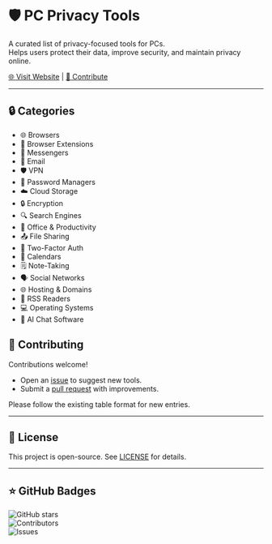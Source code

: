 # 🛡️ PC Privacy Tools

A curated list of privacy-focused tools for PCs.  
Helps users protect their data, improve security, and maintain privacy online.

[🌐 Visit Website](https://pc-privacytools.org) | [💬 Contribute](https://github.com/osw2025/pc-privacy-list/issues)

---

## 🔒 Categories

- 🌐 Browsers  
- 🧩 Browser Extensions  
- 💬 Messengers  
- 📧 Email  
- 🛡️ VPN  
- 🔑 Password Managers  
- ☁️ Cloud Storage  
- 🔒 Encryption  
- 🔍 Search Engines  
- 📝 Office & Productivity  
- 📤 File Sharing  
- 🔐 Two-Factor Auth  
- 📅 Calendars  
- 🗒️ Note-Taking  
- 🗣️ Social Networks  
- 🌐 Hosting & Domains  
- 📰 RSS Readers  
- 💻 Operating Systems  
- 🤖 AI Chat Software  

## 📢 Contributing

Contributions welcome!  
- Open an [issue](https://github.com/osw2025/pc-privacy-list/issues) to suggest new tools.  
- Submit a [pull request](https://github.com/osw2025/pc-privacy-list/pulls) with improvements.  

Please follow the existing table format for new entries.

---

## 📝 License

This project is open-source. See [LICENSE](LICENSE) for details.

---

## ⭐ GitHub Badges

![GitHub stars](https://img.shields.io/github/stars/osw2025/pc-privacy-list?style=social)  
![Contributors](https://img.shields.io/github/contributors/osw2025/pc-privacy-list)  
![Issues](https://img.shields.io/github/issues/osw2025/pc-privacy-list)

